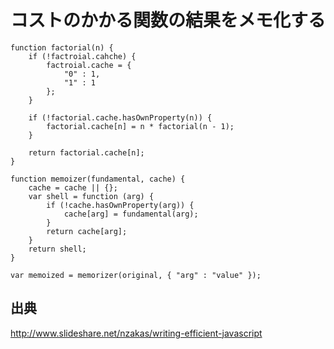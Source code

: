 ﻿# コストのかかる関数の結果をメモ化する

```clike
function factorial(n) {
    if (!factroial.cahche) {
        factroial.cache = {
            "0" : 1,
            "1" : 1
        };
    }
    
    if (!factorial.cache.hasOwnProperty(n)) {
        factorial.cache[n] = n * factorial(n - 1);
    }
    
    return factorial.cache[n];
}
```

```clike
function memoizer(fundamental, cache) {
    cache = cache || {};
    var shell = function (arg) {
        if (!cache.hasOwnProperty(arg)) {
            cache[arg] = fundamental(arg);
        }
        return cache[arg];
    }
    return shell;
}

var memoized = memorizer(original, { "arg" : "value" });
```

## 出典

http://www.slideshare.net/nzakas/writing-efficient-javascript
